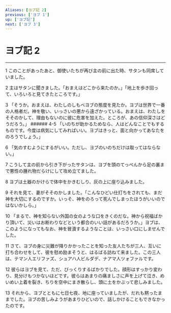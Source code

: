 ```yaml
---
Aliases: [ヨブ記 2]
previous: ['ヨブ 1']
up: ['ヨブ記']
next: ['ヨブ 3']
---
```

# ヨブ記 2

***




1 
このことがあったあと、御使いたちが再び主の前に出た時、サタンも同席していました。 



2 
主はサタンに聞きました。「おまえはどこから来たのか。」「地上を歩き回って、いろいろと見てきたところです。」 



3 
「そうか。おまえは、わたしのしもべヨブの態度を見たか。ヨブは世界で一番の人格者だ。神を敬い、いっさいの悪から遠ざかっている。おまえは、わたしをそそのかして、理由もないのに彼に危害を加えた。ところが、あの信仰深さはどうだろう。」 ###### 4-5 「いのちが助かるためなら、人はどんなことでもするものです。今度は病気にしてみればいい。ヨブはきっと、面と向かってあなたをのろうでしょう。」 



6 
「気のすむようにするがいい。ただし、ヨブのいのちだけは取ってはならない。」 



7 
こうして主の前から引き下がったサタンは、ヨブを頭のてっぺんから足の裏まで悪性の腫れ物だらけにして攻め立てました。 



8 
ヨブは土器のかけらで体中をかきむしり、灰の上に座り込みました。 



9 
それを見て、妻がそそのかしました。「こんなひどい仕打ちをされても、まだ神を大切にするのですか。いっそ、神をのろって死んでしまったほうがいいのではないかしら。」 



10 
「まるで、神を知らない外国の女のような口をきくのだな。神から祝福ばかり頂いて、災いはお断わりなどという都合のいい話があるだろうか。」ヨブは、このようになってもなお、神を冒瀆するようなことは、いっさい口にしませんでした。 



11 
さて、ヨブの身に災難が降りかかったことを知った友人たちが三人、互いに打ち合わせをして、彼を慰め励まそうと、はるばる訪ねて来ました。この三人は、テマン人エリファズ、シュアハ人ビルダデ、ナアマ人ツォファルです。 



12 
彼らはヨブを見て、ただ、びっくりするばかりでした。顔形はすっかり変わり、見分けもつかないほどです。彼らはあまりの痛ましさに声を上げて泣き、めいめい上着を裂き、ちりを空中にまき散らし、頭に土をかぶって悲しみました。 



13 
それから、ヨブとともに七日七夜、地に座っていましたが、だれも黙ったままでした。ヨブの苦しみようがあまりひどいので、話しかけることもできなかったのです。
